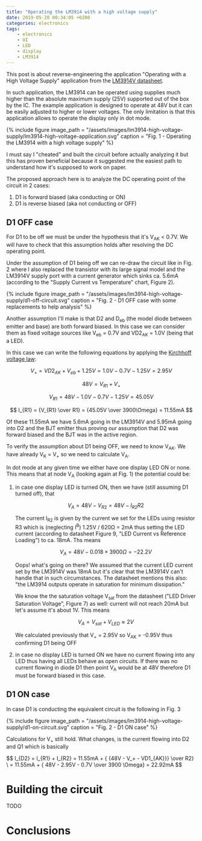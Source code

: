 ```yaml
---
title: "Operating the LM3914 with a high voltage supply"
date: 2019-05-28 00:34:05 +0200
categories: electronics
tags: 
    - electronics
    - UI
    - LED
    - display
    - LM3914
---
```


This post is about reverse-engineering the application "Operating with a High Voltage Supply"
application from the [LM3914V datasheet](https://www.ti.com/lit/ds/symlink/lm3914.pdf).

In such application, the LM3914 can be operated using supplies much higher than the 
absolute maximum supply (25V) supported out of the box by the IC. The example application
is designed to operate at 48V but it can be easily adjusted to higher or lower voltages.
The only limitation is that this application allows to operate the display only in dot mode.

{% include figure 
    image_path = "/assets/images/lm3914-high-voltage-supply/lm3914-high-voltage-application.svg" 
    caption = "Fig. 1 - Operating the LM3914 with a high voltage supply"
%}

I must say I "cheated" and built the circuit before actually analyzing it but this has
proven beneficial because it suggested me the easiest path to understand how it's 
supposed to work on paper.

The proposed approach here is to analyze the DC operating point of the circuit in 2 cases:
1. D1 is forward biased (aka conducting or ON)
2. D1 is reverse biased (aka not conducting or OFF)

## D1 OFF case

For D1 to be off we must be under the hypothesis that it's V<sub>AK</sub> < 0.7V.
We will have to check that this assumption holds after resolving the DC operating point.

Under the assumption of D1 being off we can re-draw the circuit like in Fig. 2
where I also replaced the transistor with its large signal model and the LM3914V supply
port with a current generator which sinks ca. 5.6mA 
(according to the "Supply Current vs Temperature" chart, Figure 2).

{% include figure 
    image_path = "/assets/images/lm3914-high-voltage-supply/d1-off-circuit.svg" 
    caption = "Fig. 2 - D1 OFF case with some replacements to help analysis"
%}

Another assumption I'll make is that D2 and D<sub>eb</sub>
(the model diode between emitter and base) are both forward biased. In this
case we can consider them as fixed voltage sources like V<sub>eb</sub> = 0.7V and
VD2<sub>AK</sub> = 1.0V (being that a LED).

In this case we can write the following equations by applying the
[Kirchhoff voltage law](https://en.wikipedia.org/wiki/Kirchhoff%27s_circuit_laws):

$$ V_+ = VD2_{AK} + V_{eb} + 1.25V = 1.0V - 0.7V - 1.25V = 2.95V $$

$$ 48V = V_{R1} + V_+  $$

$$ V_{R1} = 48V - 1.0V - 0.7V - 1.25V = 45.05V $$

$$ I_{R1} = {V_{R1} \over R1} = {45.05V \over 3900\Omega} = 11.55mA $$

Of these 11.55mA we have 5.6mA going in the LM3914V and 5.95mA going into D2 and the BJT emitter
thus proving our assumption that D2 was forward biased and the BJT was in the active region.

To verify the assumption about D1 being OFF, we need to know V<sub>AK</sub>. We have
already V<sub>K</sub> = V<sub>+</sub> so we need to calculate V<sub>A</sub>.

In dot mode at any given time we either have one display LED ON or none. This means that
at node V<sub>A</sub> (looking again at Fig. 1) the potential could be:

1. in case one display LED is turned ON, then we have (still assuming D1 turned off), that
   
   $$ V_A = 48V - V_{R2} = 48V - I_{R2} R2 $$
   
   The current I<sub>R2</sub> is given by the current we set for the LEDs using resistor R3
   which is (neglecting I<sup>B</sup>) 1.25V / 620Ω = 2mA thus setting the LED current (according to
   datasheet Figure 9, "LED Current vs Reference Loading") to ca. 18mA. Ths means

   $$ V_A = 48V - 0.018 \times 3900Ω = -22.2 V $$

   Oops! what's going on there? We assumed that the current LED current set by the LM3914V was
   18mA but it's clear that the LM3914V can't handle that in such circumstances. The datasheet
   mentions this also: "the LM3914 outputs operate in saturation for minimum dissipation."

   We know the the saturation voltage V<sub>sat</sub> from the datasheet ("LED Driver Saturation Voltage", Figure 7)
   as well: current will not reach 20mA but let's assume it's about 1V. This means

   $$ V_A = V_{sat} + V_{LED} \approx 2V $$

   We calculated previously that V<sub>+</sub> = 2.95V so V<sub>AK</sub> = -0.95V thus confirming D1 being OFF

2. in case no display LED is turned ON we have no current flowing into any LED thus having all LEDs behave as
   open circuits. If there was no current flowing in diode D1 then point V<sub>A</sub> would be at 48V therefore
   D1 must be forward biased in this case.

## D1 ON case

In case D1 is conducting the equivalent circuit is the following in Fig. 3


{% include figure 
    image_path = "/assets/images/lm3914-high-voltage-supply/d1-on-circuit.svg" 
    caption = "Fig. 2 - D1 ON case"
%}

Calculations for V<sub>+</sub> still hold. What changes, is the current flowing into D2 and Q1
which is basically 

$$ I_{D2} = I_{R1} + I_{R2} = 11.55mA + { {48V - V_+ - VD1_{AK}}} \over R2} \\
  = 11.55mA + { 48V - 2.95V - 0.7V \over 3900 \Omega} = 22.92mA $$

# Building the circuit

TODO

# Conclusions